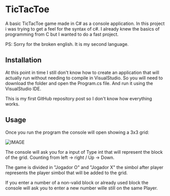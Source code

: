 # TicTacToe
A basic TicTacToe game made in C# as a console application. In this project i was trying to get a feel for the syntax of c#. I already knew the basics of programming from C but I wanted to do a fast project.

PS: Sorry for the broken english. It is my second language.

## Installation

At this point in time I still don't know how to create an application that will actually run without needing to compile in VisualStudio. So you will need to download the folder and open the Program.cs file. And run it using the VisualStudio IDE.

This is my first GitHub repository post so I don't know how everything works.

## Usage

Once you run the program the console will open showing a 3x3 grid:

![IMAGE](https://imgur.com/4OwzfSy.png)

The console will ask you for a input of Type int that will represent the block of the grid. Counting from left -> right / Up -> Down. 

The game is divided in "Jogador O" and "Jogador X" the simbol after player represents the player simbol that will be added to the grid.

If you enter a number of a non-valid block or already used block the console will ask you to enter a new number wille still on the same Player.

